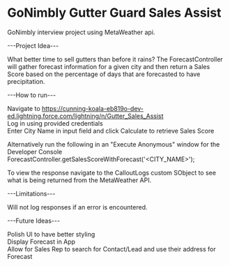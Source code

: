 # GoNimbly Gutter Guard Sales Assist
GoNimbly interview project using MetaWeather api.

---Project Idea---

What better time to sell gutters than before it rains?
The ForecastController will gather forecast information for a given city and then return a Sales Score based on the percentage of
days that are forecasted to have precipitation.

---How to run---

Navigate to https://cunning-koala-eb819o-dev-ed.lightning.force.com/lightning/n/Gutter_Sales_Assist  
Log in using provided credentials  
Enter City Name in input field and click Calculate to retrieve Sales Score  

Alternatively run the following in an "Execute Anonymous" window for the Developer Console  
ForecastController.getSalesScoreWithForecast('<CITY_NAME>');  

To view the response navigate to the CalloutLogs custom SObject to see what is being returned from the MetaWeather API.  

---Limitations---

Will not log responses if an error is encountered.  

---Future Ideas---

Polish UI to have better styling  
Display Forecast in App  
Allow for Sales Rep to search for Contact/Lead and use their address for Forecast  

